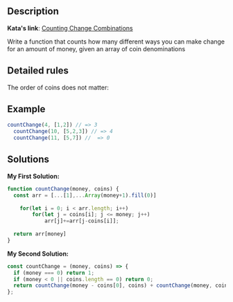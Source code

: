 ## Description

**Kata's link**: [Counting Change Combinations](https://www.codewars.com/kata/541af676b589989aed0009e7/javascript)

Write a function that counts how many different ways you can make change for an amount of money, given an array of coin denominations

## Detailed rules

The order of coins does not matter:

## Example


```js
countChange(4, [1,2]) // => 3
  countChange(10, [5,2,3]) // => 4
  countChange(11, [5,7]) //  => 0
```

## Solutions

**My First Solution:**


```js
function countChange(money, coins) {
  const arr = [...[1],...Array(money+1).fill(0)]
  
	for(let i = 0; i < arr.length; i++)
		for(let j = coins[i]; j <= money; j++)
			arr[j]+=arr[j-coins[i]];
  
  return arr[money]
}
```

**My Second Solution:**

```js
const countChange = (money, coins) => {
  if (money === 0) return 1;
  if (money < 0 || coins.length == 0) return 0;
  return countChange(money - coins[0], coins) + countChange(money, coins.slice(1));
};
```


